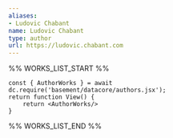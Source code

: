```yaml
---
aliases:
- Ludovic Chabant
name: Ludovic Chabant
type: author
url: https://ludovic.chabant.com
---
```



%% WORKS_LIST_START %%

```datacorejsx
const { AuthorWorks } = await dc.require('basement/datacore/authors.jsx');
return function View() {
    return <AuthorWorks/>
}
```
%% WORKS_LIST_END %%
